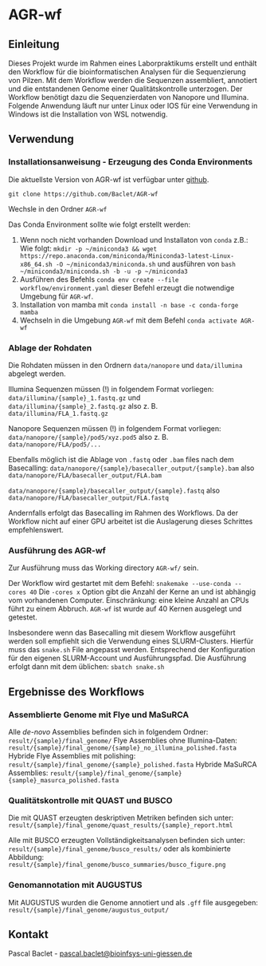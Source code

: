 # AGR-wf
## Einleitung

Dieses Projekt wurde im Rahmen eines Laborpraktikums erstellt und enthält den Workflow für die bioinformatischen Analysen für die Sequenzierung von Pilzen.
Mit dem Workflow werden die Sequenzen assembliert, annotiert und die entstandenen Genome einer Qualitätskontrolle unterzogen.
Der Workflow benötigt dazu die Sequenzierdaten von Nanopore und Illumina. Folgende Anwendung läuft nur unter Linux oder IOS für eine Verwendung in Windows ist die Installation von WSL notwendig.

## Verwendung
### Installationsanweisung - Erzeugung des Conda Environments

Die aktuellste Version von AGR-wf ist verfügbar unter [github](https://github.com/Baclet/AGR-wf).

`git clone https://github.com/Baclet/AGR-wf`

Wechsle in den Ordner `AGR-wf`


Das Conda Environment sollte wie folgt erstellt werden:

1. Wenn noch nicht vorhanden Download und Installaton von `conda` z.B.: Wie folgt: `mkdir -p ~/miniconda3 && wget https://repo.anaconda.com/miniconda/Miniconda3-latest-Linux-x86_64.sh -O ~/miniconda3/miniconda.sh` und ausführen von `bash ~/miniconda3/miniconda.sh -b -u -p ~/miniconda3`
2. Ausführen des Befehls `conda env create --file workflow/environment.yaml` dieser Befehl erzeugt die notwendige Umgebung für `AGR-wf`.
3. Installation von mamba mit `conda install -n base -c conda-forge mamba`
4. Wechseln in die Umgebung `AGR-wf` mit dem Befehl `conda activate AGR-wf`

### Ablage der Rohdaten

Die Rohdaten müssen in den Ordnern `data/nanopore` und `data/illumina` abgelegt werden. 

Illumina Sequenzen müssen (!) in folgendem Format vorliegen: 
`data/illumina/{sample}_1.fastq.gz` und `data/illumina/{sample}_2.fastq.gz` 
also z. B. `data/illumina/FLA_1.fastq.gz` 


Nanopore Sequenzen müssen (!) in folgendem Format vorliegen:
`data/nanopore/{sample}/pod5/xyz.pod5` 
also z. B. `data/nanopore/FLA/pod5/...`

Ebenfalls möglich ist die Ablage von `.fastq` oder `.bam` files nach dem Basecalling:
`data/nanopore/{sample}/basecaller_output/{sample}.bam` 
also `data/nanopore/FLA/basecaller_output/FLA.bam`

`data/nanopore/{sample}/basecaller_output/{sample}.fastq` 
also `data/nanopore/FLA/basecaller_output/FLA.fastq`

Andernfalls erfolgt das Basecalling im Rahmen des Workflows. Da der Workflow nicht auf einer GPU arbeitet ist die Auslagerung dieses Schrittes empfehlenswert. 


### Ausführung des AGR-wf

Zur Ausführung muss das Working directory `AGR-wf/` sein.

Der Workflow wird gestartet mit dem Befehl: `snakemake --use-conda --cores 40`
Die `-cores x` Option gibt die Anzahl der Kerne an und ist abhängig vom vorhandenen Computer. 
Einschränkung: eine kleine Anzahl an CPUs führt zu einem Abbruch. `AGR-wf` ist wurde auf 40 Kernen ausgelegt und getestet.

Insbesondere wenn das Basecalling mit diesem Workflow ausgeführt werden soll empfiehlt sich die Verwendung eines SLURM-Clusters.
Hierfür muss das `snake.sh` File angepasst werden. Entsprechend der Konfiguration für den eigenen SLURM-Account und Ausführungspfad.
Die Ausführung erfolgt dann mit dem üblichen: `sbatch snake.sh` 

## Ergebnisse des Workflows
### Assemblierte Genome mit Flye und MaSuRCA

Alle *de-novo* Assemblies befinden sich in folgendem Ordner:
`result/{sample}/final_genome/`
Flye Assemblies ohne Illumina-Daten: `result/{sample}/final_genome/{sample}_no_illumina_polished.fasta`
Hybride Flye Assemblies mit polishing: `result/{sample}/final_genome/{sample}_polished.fasta`
Hybride MaSuRCA Assemblies: `result/{sample}/final_genome/{sample}{sample}_masurca_polished.fasta`

### Qualitätskontrolle mit QUAST und BUSCO

Die mit QUAST erzeugten deskriptiven Metriken befinden sich unter:
`result/{sample}/final_genome/quast_results/{sample}_report.html`
 
Alle mit BUSCO erzeugten Vollständigkeitsanalysen befinden sich unter:
`result/{sample}/final_genome/busco_results/`
oder als kombinierte Abbildung:
`result/{sample}/final_genome/busco_summaries/busco_figure.png`

### Genomannotation mit AUGUSTUS

Mit AUGUSTUS wurden die Genome annotiert und als `.gff` file ausgegeben:
`result/{sample}/final_genome/augustus_output/`

## Kontakt

Pascal Baclet - pascal.baclet@bioinfsys-uni-giessen.de
